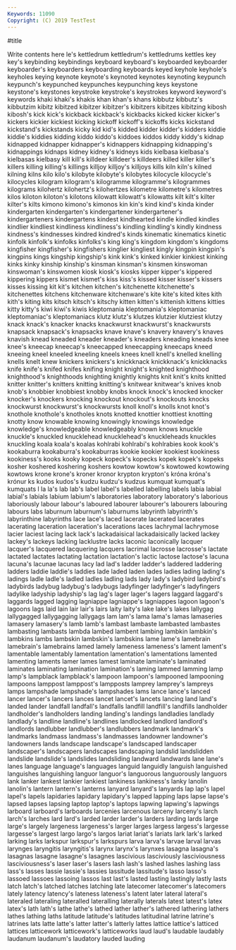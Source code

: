 ```yaml
---
Keywords: 11090
Copyright: (C) 2019 TestTest
---
```


#title

Write contents here
le's kettledrum kettledrum's kettledrums kettles key key's keybinding keybindings keyboard
keyboard's keyboarded keyboarder keyboarder's keyboarders keyboarding keyboards keyed keyhole keyhole's
keyholes keying keynote keynote's keynoted keynotes keynoting keypunch keypunch's keypunched
keypunches keypunching keys keystone keystone's keystones keystroke keystroke's keystrokes keyword
keyword's keywords khaki khaki's khakis khan khan's khans kibbutz kibbutz's
kibbutzim kibitz kibitzed kibitzer kibitzer's kibitzers kibitzes kibitzing kibosh kibosh's
kick kick's kickback kickback's kickbacks kicked kicker kicker's kickers kickier
kickiest kicking kickoff kickoff's kickoffs kicks kickstand kickstand's kickstands kicky
kid kid's kidded kidder kidder's kidders kiddie kiddie's kiddies kidding
kiddo kiddo's kiddoes kiddos kiddy kiddy's kidnap kidnapped kidnapper kidnapper's
kidnappers kidnapping kidnapping's kidnappings kidnaps kidney kidney's kidneys kids kielbasa
kielbasa's kielbasas kielbasy kill kill's killdeer killdeer's killdeers killed killer
killer's killers killing killing's killings killjoy killjoy's killjoys kills kiln
kiln's kilned kilning kilns kilo kilo's kilobyte kilobyte's kilobytes kilocycle
kilocycle's kilocycles kilogram kilogram's kilogramme kilogramme's kilogrammes kilograms kilohertz kilohertz's
kilohertzes kilometre kilometre's kilometres kilos kiloton kiloton's kilotons kilowatt kilowatt's
kilowatts kilt kilt's kilter kilter's kilts kimono kimono's kimonos kin
kin's kind kind's kinda kinder kindergarten kindergarten's kindergartener kindergartener's kindergarteners
kindergartens kindest kindhearted kindle kindled kindles kindlier kindliest kindliness kindliness's
kindling kindling's kindly kindness kindness's kindnesses kindred kindred's kinds kinematic
kinematics kinetic kinfolk kinfolk's kinfolks kinfolks's king king's kingdom kingdom's
kingdoms kingfisher kingfisher's kingfishers kinglier kingliest kingly kingpin kingpin's kingpins
kings kingship kingship's kink kink's kinked kinkier kinkiest kinking kinks
kinky kinship kinship's kinsman kinsman's kinsmen kinswoman kinswoman's kinswomen kiosk
kiosk's kiosks kipper kipper's kippered kippering kippers kismet kismet's kiss
kiss's kissed kisser kisser's kissers kisses kissing kit kit's kitchen
kitchen's kitchenette kitchenette's kitchenettes kitchens kitchenware kitchenware's kite kite's kited
kites kith kith's kiting kits kitsch kitsch's kitschy kitten kitten's
kittenish kittens kitties kitty kitty's kiwi kiwi's kiwis kleptomania kleptomania's
kleptomaniac kleptomaniac's kleptomaniacs klutz klutz's klutzes klutzier klutziest klutzy knack
knack's knacker knacks knackwurst knackwurst's knackwursts knapsack knapsack's knapsacks knave
knave's knavery knavery's knaves knavish knead kneaded kneader kneader's kneaders
kneading kneads knee knee's kneecap kneecap's kneecapped kneecapping kneecaps kneed
kneeing kneel kneeled kneeling kneels knees knell knell's knelled knelling
knells knelt knew knickers knickers's knickknack knickknack's knickknacks knife knife's
knifed knifes knifing knight knight's knighted knighthood knighthood's knighthoods knighting
knightly knights knit knit's knits knitted knitter knitter's knitters knitting
knitting's knitwear knitwear's knives knob knob's knobbier knobbiest knobby knobs
knock knock's knocked knocker knocker's knockers knocking knockout knockout's knockouts
knocks knockwurst knockwurst's knockwursts knoll knoll's knolls knot knot's knothole
knothole's knotholes knots knotted knottier knottiest knotting knotty know knowable
knowing knowingly knowings knowledge knowledge's knowledgeable knowledgeably known knows knuckle
knuckle's knuckled knucklehead knucklehead's knuckleheads knuckles knuckling koala koala's koalas
kohlrabi kohlrabi's kohlrabies kook kook's kookaburra kookaburra's kookaburras kookie kookier
kookiest kookiness kookiness's kooks kooky kopeck kopeck's kopecks kopek kopek's
kopeks kosher koshered koshering koshers kowtow kowtow's kowtowed kowtowing kowtows
krone krone's kroner kronor krypton krypton's króna króna's krónur ks
kudos kudos's kudzu kudzu's kudzus kumquat kumquat's kumquats l la
la's lab lab's label label's labelled labelling labels labia labial
labial's labials labium labium's laboratories laboratory laboratory's laborious laboriously labour
labour's laboured labourer labourer's labourers labouring labours labs laburnum laburnum's
laburnums labyrinth labyrinth's labyrinthine labyrinths lace lace's laced lacerate lacerated
lacerates lacerating laceration laceration's lacerations laces lachrymal lachrymose lacier laciest
lacing lack lack's lackadaisical lackadaisically lacked lackey lackey's lackeys lacking
lacklustre lacks laconic laconically lacquer lacquer's lacquered lacquering lacquers lacrimal
lacrosse lacrosse's lactate lactated lactates lactating lactation lactation's lactic lactose
lactose's lacuna lacuna's lacunae lacunas lacy lad lad's ladder ladder's
laddered laddering ladders laddie laddie's laddies lade laded laden lades
ladies lading lading's ladings ladle ladle's ladled ladles ladling lads
lady lady's ladybird ladybird's ladybirds ladybug ladybug's ladybugs ladyfinger ladyfinger's
ladyfingers ladylike ladyship ladyship's lag lag's lager lager's lagers laggard
laggard's laggards lagged lagging lagniappe lagniappe's lagniappes lagoon lagoon's lagoons
lags laid lain lair lair's lairs laity laity's lake lake's
lakes lallygag lallygagged lallygagging lallygags lam lam's lama lama's lamas
lamaseries lamasery lamasery's lamb lamb's lambast lambaste lambasted lambastes lambasting
lambasts lambda lambed lambent lambing lambkin lambkin's lambkins lambs lambskin
lambskin's lambskins lame lame's lamebrain lamebrain's lamebrains lamed lamely lameness
lameness's lament lament's lamentable lamentably lamentation lamentation's lamentations lamented lamenting
laments lamer lames lamest laminate laminate's laminated laminates laminating lamination
lamination's laming lammed lamming lamp lamp's lampblack lampblack's lampoon lampoon's
lampooned lampooning lampoons lamppost lamppost's lampposts lamprey lamprey's lampreys lamps
lampshade lampshade's lampshades lams lance lance's lanced lancer lancer's lancers
lances lancet lancet's lancets lancing land land's landed lander landfall
landfall's landfalls landfill landfill's landfills landholder landholder's landholders landing landing's
landings landladies landlady landlady's landline landline's landlines landlocked landlord landlord's
landlords landlubber landlubber's landlubbers landmark landmark's landmarks landmass landmass's landmasses
landowner landowner's landowners lands landscape landscape's landscaped landscaper landscaper's landscapers
landscapes landscaping landslid landslidden landslide landslide's landslides landsliding landward landwards
lane lane's lanes language language's languages languid languidly languish languished
languishes languishing languor languor's languorous languorously languors lank lanker lankest
lankier lankiest lankiness lankiness's lanky lanolin lanolin's lantern lantern's lanterns
lanyard lanyard's lanyards lap lap's lapel lapel's lapels lapidaries lapidary
lapidary's lapped lapping laps lapse lapse's lapsed lapses lapsing laptop
laptop's laptops lapwing lapwing's lapwings larboard larboard's larboards larcenies larcenous
larceny larceny's larch larch's larches lard lard's larded larder larder's
larders larding lards large large's largely largeness largeness's larger larges
largess largess's largesse largesse's largest largo largo's largos lariat lariat's
lariats lark lark's larked larking larks larkspur larkspur's larkspurs larva
larva's larvae larval larvas larynges laryngitis laryngitis's larynx larynx's larynxes
lasagna lasagna's lasagnas lasagne lasagne's lasagnes lascivious lasciviously lasciviousness lasciviousness's
laser laser's lasers lash lash's lashed lashes lashing lass lass's
lasses lassie lassie's lassies lassitude lassitude's lasso lasso's lassoed lassoes
lassoing lassos last last's lasted lasting lastingly lastly lasts latch
latch's latched latches latching late latecomer latecomer's latecomers lately latency
latency's lateness lateness's latent later lateral lateral's lateraled lateraling lateralled
lateralling laterally laterals latest latest's latex latex's lath lath's lathe
lathe's lathed lather lather's lathered lathering lathers lathes lathing laths
latitude latitude's latitudes latitudinal latrine latrine's latrines lats latte latte's
latter latter's latterly lattes lattice lattice's latticed lattices latticework latticework's
latticeworks laud laud's laudable laudably laudanum laudanum's laudatory lauded lauding
